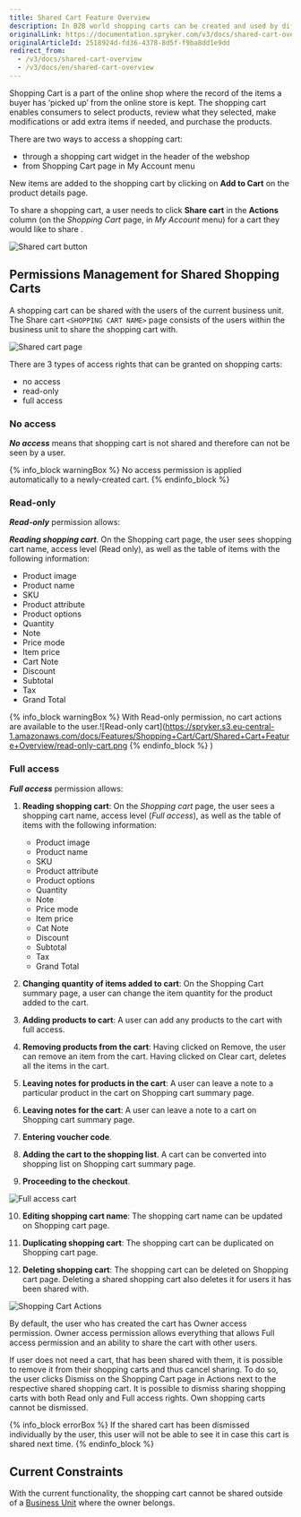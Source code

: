 ```yaml
---
title: Shared Cart Feature Overview
description: In B2B world shopping carts can be created and used by different individuals. A shopping cart can be shared with the users of the current business unit.
originalLink: https://documentation.spryker.com/v3/docs/shared-cart-overview
originalArticleId: 2518924d-fd36-4378-8d5f-f9ba8dd1e9dd
redirect_from:
  - /v3/docs/shared-cart-overview
  - /v3/docs/en/shared-cart-overview
---
```


Shopping Cart is a part of the online shop where the record of the items a buyer has ‘picked up’ from the online store is kept. The shopping cart enables consumers to select products, review what they selected, make modifications or add extra items if needed, and purchase the products.

There are two ways to access a shopping cart:

* through a shopping cart widget in the header of the webshop
* from Shopping Cart page in My Account menu

New items are added to the shopping cart by clicking on **Add to Cart** on the product details page.

To share a shopping cart, a user needs to click **Share cart** in the **Actions** column (on the _Shopping Cart_ page, in _My Account_ menu) for a cart they would like to share .

![Shared cart button](https://spryker.s3.eu-central-1.amazonaws.com/docs/Features/Shopping+Cart/Cart/Shared+Cart+Feature+Overview/share-cart-button.png) 

## Permissions Management for Shared Shopping Carts
A shopping cart can be shared with the users of the current business unit. The Share cart `<SHOPPING CART NAME>` page consists of the users within the business unit to share the shopping cart with.

![Shared cart page](https://spryker.s3.eu-central-1.amazonaws.com/docs/Features/Shopping+Cart/Cart/Shared+Cart+Feature+Overview/share-cart-page.png) 

There are 3 types of access rights that can be granted on shopping carts:

* no access
* read-only
* full access

### No access
_**No access**_ means that shopping cart is not shared and therefore can not be seen by a user.

{% info_block warningBox %}
No access permission is applied automatically to a newly-created cart.
{% endinfo_block %}

### Read-only
_**Read-only**_ permission allows:

**_Reading shopping cart_**. On the Shopping cart page, the user sees shopping cart name, access level (Read only), as well as the table of items with the following information:

* Product image
* Product name
* SKU
* Product attribute
* Product options
* Quantity
* Note
* Price mode
* Item price
* Cart Note
* Discount
* Subtotal
* Tax
* Grand Total

{% info_block warningBox %}
With Read-only permission, no cart actions are available to the user.![Read-only cart](https://spryker.s3.eu-central-1.amazonaws.com/docs/Features/Shopping+Cart/Cart/Shared+Cart+Feature+Overview/read-only-cart.png
{% endinfo_block %} )

### Full access
_**Full access**_ permission allows:

1. **Reading shopping cart**: On the _Shopping cart_ page, the user sees a shopping cart name, access level (_Full access_), as well as the table of items with the following information:
    * Product image
    * Product name
    * SKU
    * Product attribute
    * Product options
    * Quantity
    * Note
    * Price mode
    * Item price
    * Cat Note
    * Discount
    * Subtotal
    * Tax
    * Grand Total

2. **Changing quantity of items added to cart**: On the Shopping Cart summary page, a user can change the item quantity for the product added to the cart.

3. **Adding products to cart**: A user can add any products to the cart with full access.

4. **Removing products from the cart**: Having clicked on Remove, the user can remove an item from the cart. Having clicked on Clear cart, deletes all the items in the cart.

5. **Leaving notes for products in the cart**: A user can leave a note to a particular product in the cart on Shopping cart summary page.

6. **Leaving notes for the cart**: A user can leave a note to a cart on Shopping cart summary page.

7. **Entering voucher code**.

8. **Adding the cart to the shopping list**. A cart can be converted into shopping list on Shopping cart summary page.

9. **Proceeding to the checkout**.

![Full access cart](https://spryker.s3.eu-central-1.amazonaws.com/docs/Features/Shopping+Cart/Cart/Shared+Cart+Feature+Overview/full-access-cart.png) 

10. **Editing shopping cart name**: The shopping cart name can be updated on Shopping cart page.

11. **Duplicating shopping cart**: The shopping cart can be duplicated on Shopping cart page.

13. **Deleting shopping cart**: The shopping cart can be deleted on Shopping cart page. Deleting a shared shopping cart also deletes it for users it has been shared with.

![Shopping Cart Actions](https://spryker.s3.eu-central-1.amazonaws.com/docs/Features/Shopping+Cart/Cart/Shared+Cart+Feature+Overview/shopping-cart-actions.png) 

By default, the user who has created the cart has Owner access permission. Owner access permission allows everything that allows Full access permission and an ability to share the cart with other users.

If user does not need a cart, that has been shared with them, it is possible to remove it from their shopping carts and thus cancel sharing. To do so, the user clicks Dismiss on the Shopping Cart page in Actions next to the respective shared shopping cart. It is possible to dismiss sharing shopping carts with both Read only and Full access rights. Own shopping carts cannot be dismissed.

{% info_block errorBox %}
If the shared cart has been dismissed individually by the user, this user will not be able to see it in case this cart is shared next time.
{% endinfo_block %}

## Current Constraints
With the current functionality, the shopping cart cannot be shared outside of a [Business Unit](/docs/scos/dev/features/201907.0/company-account-management/business-unit-management/business-units-management-feature-overview.html) where the owner belongs.


<!-- **See also:**

* Learn about SharedCart module
* Learn about SharedCartDataImport module
* Learn about SharedCartPage module
* Learn about SharedCartWidget module-->

<!-- Last review date: Oct. 29th, 2018-- by Andrew Chekanov, Anastasija Datsun -->
